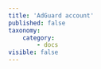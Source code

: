 ```yaml
---
title: 'AdGuard account'
published: false
taxonomy:
    category:
        - docs
visible: false
---
```


